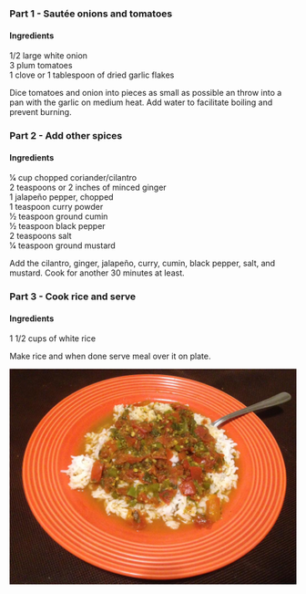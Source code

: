 ### Part 1 - Sautée onions and tomatoes

#### Ingredients

1/2 large white onion  
3 plum tomatoes  
1 clove or 1 tablespoon of dried garlic flakes  

Dice tomatoes and onion into pieces as small as possible an throw into a pan with the garlic on medium heat. Add water to facilitate boiling and prevent burning.

### Part 2 - Add other spices

#### Ingredients

1⁄4 cup chopped coriander/cilantro  
2 teaspoons or 2 inches of minced ginger  
1 jalapeño pepper, chopped  
1 teaspoon curry powder  
1⁄2 teaspoon ground cumin  
1⁄2 teaspoon black pepper  
2 teaspoons salt  
1⁄4 teaspoon ground mustard  

Add the cilantro, ginger, jalapeño, curry, cumin, black pepper, salt, and mustard. Cook for another 30 minutes at least. 

### Part 3 - Cook rice and serve

#### Ingredients

1 1/2 cups of white rice

Make rice and when done serve meal over it on plate.

![](./images/Rasam.jpg)